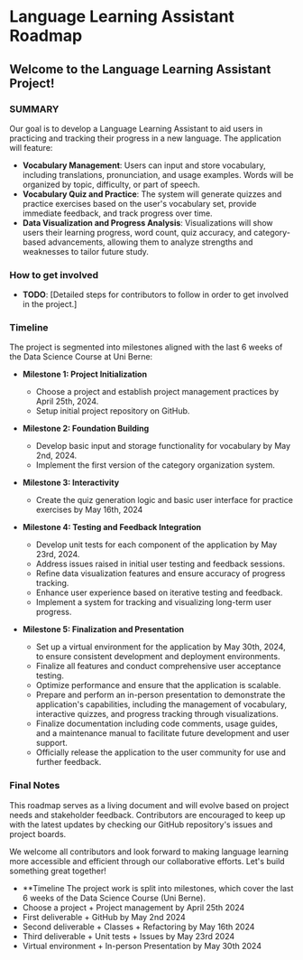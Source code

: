 # Language Learning Assistant Roadmap

## Welcome to the Language Learning Assistant Project!

### SUMMARY
Our goal is to develop a Language Learning Assistant to aid users in practicing and tracking their progress in a new language. The application will feature:

- **Vocabulary Management**: Users can input and store vocabulary, including translations, pronunciation, and usage examples. Words will be organized by topic, difficulty, or part of speech.
- **Vocabulary Quiz and Practice**: The system will generate quizzes and practice exercises based on the user's vocabulary set, provide immediate feedback, and track progress over time.
- **Data Visualization and Progress Analysis**: Visualizations will show users their learning progress, word count, quiz accuracy, and category-based advancements, allowing them to analyze strengths and weaknesses to tailor future study.

### How to get involved
- **TODO**: [Detailed steps for contributors to follow in order to get involved in the project.]

### Timeline
The project is segmented into milestones aligned with the last 6 weeks of the Data Science Course at Uni Berne:

- **Milestone 1: Project Initialization**
  - Choose a project and establish project management practices by April 25th, 2024.
  - Setup initial project repository on GitHub.

- **Milestone 2: Foundation Building**
  - Develop basic input and storage functionality for vocabulary by May 2nd, 2024.
  - Implement the first version of the category organization system.

- **Milestone 3: Interactivity**
  - Create the quiz generation logic and basic user interface for practice exercises by May 16th, 2024
  
- **Milestone 4: Testing and Feedback Integration**
  - Develop unit tests for each component of the application by May 23rd, 2024.
  - Address issues raised in initial user testing and feedback sessions.
  - Refine data visualization features and ensure accuracy of progress tracking.
  - Enhance user experience based on iterative testing and feedback.
  - Implement a system for tracking and visualizing long-term user progress.

- **Milestone 5: Finalization and Presentation**
  - Set up a virtual environment for the application by May 30th, 2024, to ensure consistent development and deployment environments.
  - Finalize all features and conduct comprehensive user acceptance testing.
  - Optimize performance and ensure that the application is scalable.
  - Prepare and perform an in-person presentation to demonstrate the application's capabilities, including the management of vocabulary, interactive quizzes, and progress tracking through visualizations.
  - Finalize documentation including code comments, usage guides, and a maintenance manual to facilitate future development and user support.
  - Officially release the application to the user community for use and further feedback.

### Final Notes
This roadmap serves as a living document and will evolve based on project needs and stakeholder feedback. Contributors are encouraged to keep up with the latest updates by checking our GitHub repository's issues and project boards.

We welcome all contributors and look forward to making language learning more accessible and efficient through our collaborative efforts. Let's build something great together!

- **Timeline
The project work is split into milestones, which cover the last 6 weeks of the Data Science Course (Uni Berne).
- Choose a project + Project management by April 25th 2024
- First deliverable + GitHub by May 2nd 2024
- Second deliverable + Classes + Refactoring by May 16th 2024
- Third deliverable + Unit tests + Issues by May 23rd 2024
- Virtual environment + In-person Presentation by May 30th 2024
